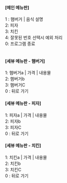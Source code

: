#### [메인 메뉴판]
1 : 햄버거 | 음식 설명<br>
2: 피자<br>
3: 치킨<br>
4: 잘못된 번호 선택시 예외 처리 <br>
0: 프로그램 종료 <br>
 <br>
#### [세뷰 메뉴판 - 햄버거]
1: 햄버거a | 가격 | 내용물 <br>
2: 햄버거b <br>
3: 햄버거C <br>
0 : 뒤로 가기 <br>

#### [세뷰 메뉴판 - 피자]
1: 피자a | 가격 | 내용물 <br>
2: 피자b <br>
3: 피자C <br>
0 : 뒤로 가기 <br>

#### [세뷰 메뉴판 - 치킨]
1: 치킨a | 가격 | 내용물 <br>
2: 치킨b <br>
3: 치킨C <br>
0 : 뒤로 가기
